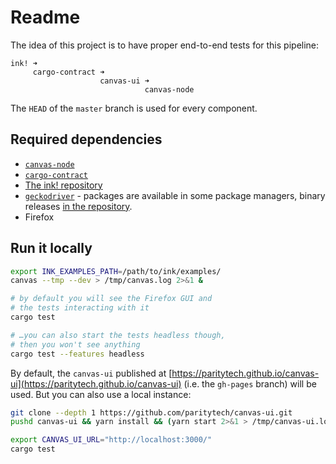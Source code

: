 # Readme

The idea of this project is to have proper end-to-end tests for this pipeline:
```
ink! ➜
     cargo-contract ➜
                    canvas-ui ➜
                              canvas-node
```

The `HEAD` of the `master` branch is used for every component.


## Required dependencies

* [`canvas-node`](https://paritytech.github.io/ink-docs/getting-started/setup#installing-the-canvas-node)
* [`cargo-contract`](https://paritytech.github.io/ink-docs/getting-started/setup#ink-cli)
* [The ink! repository](https://github.com/paritytech/ink)
* [`geckodriver`](https://github.com/mozilla/geckodriver/) - packages are available in some package managers,
  binary releases [in the repository](https://github.com/mozilla/geckodriver/releases).
* Firefox


## Run it locally

```bash
export INK_EXAMPLES_PATH=/path/to/ink/examples/
canvas --tmp --dev > /tmp/canvas.log 2>&1 &

# by default you will see the Firefox GUI and
# the tests interacting with it
cargo test 

# …you can also start the tests headless though,
# then you won't see anything
cargo test --features headless
```

By default, the `canvas-ui` published at [https://paritytech.github.io/canvas-ui](https://paritytech.github.io/canvas-ui)
(i.e. the `gh-pages` branch) will be used. But you can also use a local instance:

```bash
git clone --depth 1 https://github.com/paritytech/canvas-ui.git
pushd canvas-ui && yarn install && (yarn start 2>&1 > /tmp/canvas-ui.log 2>&1 &) && popd

export CANVAS_UI_URL="http://localhost:3000/"
cargo test
```

```